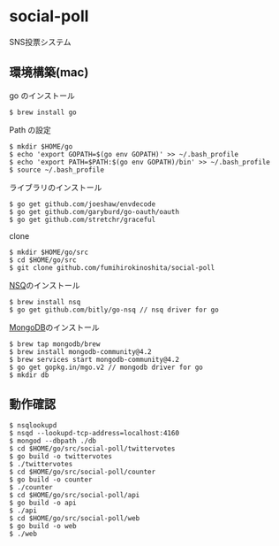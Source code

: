 # social-poll
SNS投票システム

## 環境構築(mac)

go のインストール
```
$ brew install go
```

Path の設定
```
$ mkdir $HOME/go
$ echo 'export GOPATH=$(go env GOPATH)' >> ~/.bash_profile
$ echo 'export PATH=$PATH:$(go env GOPATH)/bin' >> ~/.bash_profile
$ source ~/.bash_profile
```

ライブラリのインストール
```
$ go get github.com/joeshaw/envdecode
$ go get github.com/garyburd/go-oauth/oauth
$ go get github.com/stretchr/graceful
```

clone
```
$ mkdir $HOME/go/src
$ cd $HOME/go/src
$ git clone github.com/fumihirokinoshita/social-poll
```

[NSQ](http://nsq.io/)のインストール
```
$ brew install nsq
$ go get github.com/bitly/go-nsq // nsq driver for go
```

[MongoDB](https://docs.mongodb.com/manual/tutorial/install-mongodb-on-os-x/)のインストール
```
$ brew tap mongodb/brew
$ brew install mongodb-community@4.2
$ brew services start mongodb-community@4.2
$ go get gopkg.in/mgo.v2 // mongodb driver for go
$ mkdir db
```

## 動作確認

```
$ nsqlookupd
$ nsqd --lookupd-tcp-address=localhost:4160
$ mongod --dbpath ./db
$ cd $HOME/go/src/social-poll/twittervotes
$ go build -o twittervotes
$ ./twittervotes
$ cd $HOME/go/src/social-poll/counter
$ go build -o counter
$ ./counter
$ cd $HOME/go/src/social-poll/api
$ go build -o api
$ ./api
$ cd $HOME/go/src/social-poll/web
$ go build -o web
$ ./web
```
